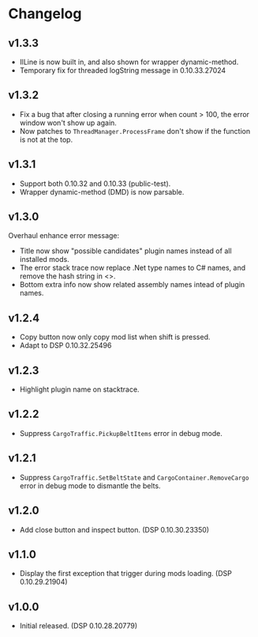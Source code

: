 # Changelog

## v1.3.3
- IlLine is now built in, and also shown for wrapper dynamic-method.  
- Temporary fix for threaded logString message in 0.10.33.27024  

## v1.3.2
- Fix a bug that after closing a running error when count > 100, the error window won't show up again.  
- Now patches to `ThreadManager.ProcessFrame` don't show if the function is not at the top.  

## v1.3.1
- Support both 0.10.32 and 0.10.33 (public-test).  
- Wrapper dynamic-method (DMD) is now parsable.  

## v1.3.0
Overhaul enhance error message:  
- Title now show "possible candidates" plugin names instead of all installed mods.  
- The error stack trace now replace .Net type names to C# names, and remove the hash string in <>.  
- Bottom extra info now show related assembly names intead of plugin names.  

## v1.2.4
- Copy button now only copy mod list when shift is pressed.  
- Adapt to DSP 0.10.32.25496  

## v1.2.3
- Highlight plugin name on stacktrace.  

## v1.2.2
- Suppress `CargoTraffic.PickupBeltItems` error in debug mode.  

## v1.2.1
- Suppress `CargoTraffic.SetBeltState` and `CargoContainer.RemoveCargo` error in debug mode to dismantle the belts.  

## v1.2.0
- Add close button and inspect button. (DSP 0.10.30.23350)  

## v1.1.0
- Display the first exception that trigger during mods loading. (DSP 0.10.29.21904)  

## v1.0.0
- Initial released. (DSP 0.10.28.20779)  

